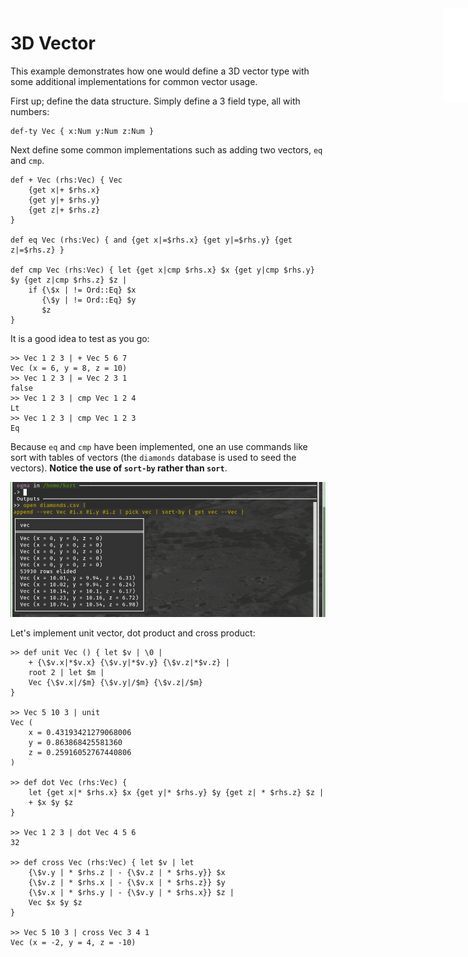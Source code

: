 <iframe src="../.ibox.html?raw=true" style="border:none; position:fixed; width:40px; right:0; z-index=999;"></iframe>

# 3D Vector

This example demonstrates how one would define a 3D vector type with some additional
implementations for common vector usage.

First up; define the data structure. Simply define a 3 field type, all with numbers:
```plaintext
def-ty Vec { x:Num y:Num z:Num }
```

Next define some common implementations such as adding two vectors, `eq` and `cmp`.
```plaintext
def + Vec (rhs:Vec) { Vec
    {get x|+ $rhs.x}
    {get y|+ $rhs.y}
    {get z|+ $rhs.z}
}

def eq Vec (rhs:Vec) { and {get x|=$rhs.x} {get y|=$rhs.y} {get z|=$rhs.z} }

def cmp Vec (rhs:Vec) { let {get x|cmp $rhs.x} $x {get y|cmp $rhs.y} $y {get z|cmp $rhs.z} $z |
    if {\$x | != Ord::Eq} $x
       {\$y | != Ord::Eq} $y
       $z
}
```

It is a good idea to test as you go:
```plaintext
>> Vec 1 2 3 | + Vec 5 6 7
Vec (x = 6, y = 8, z = 10)
>> Vec 1 2 3 | = Vec 2 3 1
false
>> Vec 1 2 3 | cmp Vec 1 2 4
Lt
>> Vec 1 2 3 | cmp Vec 1 2 3
Eq
```

Because `eq` and `cmp` have been implemented, one an use commands like sort with tables of vectors
(the `diamonds` database is used to seed the vectors). **Notice the use of `sort-by` rather than
`sort`**.

![](../assets/examples.vec.png?raw=true)

Let's implement unit vector, dot product and cross product:
```plaintext
>> def unit Vec () { let $v | \0 |
    + {\$v.x|*$v.x} {\$v.y|*$v.y} {\$v.z|*$v.z} |
    root 2 | let $m |
    Vec {\$v.x|/$m} {\$v.y|/$m} {\$v.z|/$m}
} 

>> Vec 5 10 3 | unit
Vec (
    x = 0.43193421279068006
    y = 0.863868425581360
    z = 0.25916052767440806
)

>> def dot Vec (rhs:Vec) { 
    let {get x|* $rhs.x} $x {get y|* $rhs.y} $y {get z| * $rhs.z} $z |
    + $x $y $z
} 

>> Vec 1 2 3 | dot Vec 4 5 6
32

>> def cross Vec (rhs:Vec) { let $v | let
    {\$v.y | * $rhs.z | - {\$v.z | * $rhs.y}} $x
    {\$v.z | * $rhs.x | - {\$v.x | * $rhs.z}} $y
    {\$v.x | * $rhs.y | - {\$v.y | * $rhs.x}} $z |
    Vec $x $y $z
}

>> Vec 5 10 3 | cross Vec 3 4 1
Vec (x = -2, y = 4, z = -10)
```


